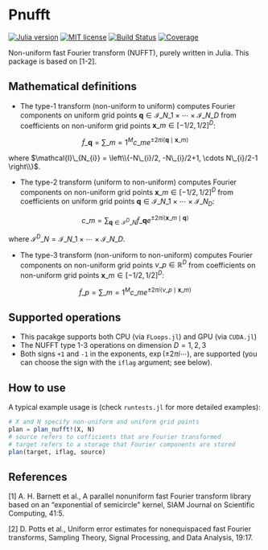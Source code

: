 # Pnufft

[![Julia version](https://img.shields.io/badge/Julia-1.8-informational?logo=julia&logoColor=white&style=flat)](https://julialang.org/)
[![MIT license](https://img.shields.io/badge/License-MIT-blue.svg)](https://github.com/subinbg/Pnufft.jl/blob/main/LICENSE)
[![Build Status](https://github.com/subinbg/Pnufft.jl/actions/workflows/CI.yml/badge.svg?branch=main)](https://github.com/subinbg/Pnufft.jl/actions/workflows/CI.yml?query=branch%3Amain)
[![Coverage](https://codecov.io/gh/subinbg/Pnufft.jl/branch/main/graph/badge.svg)](https://codecov.io/gh/subinbg/Pnufft.jl)

Non-uniform fast Fourier transform (NUFFT), purely written in Julia. This package is based on [1-2].

## Mathematical definitions

- The type-1 transform (non-uniform to uniform) computes Fourier components on uniform grid points $\mathbf{q} \in \mathcal{I}\_{N\_{1}} \times \cdots \times \mathcal{I}\_{N\_{D}}$ from coefficients on non-uniform grid points $\mathbf{x}\_{m} \in [-1/2,1/2]^{D}$:

$$ \tilde{f}\_{\mathbf{q}} = \sum\_{m=1}^{M} c\_{m} e^{\pm 2\pi i \left\langle \mathbf{q} \mid \mathbf{x}\_m \right\rangle } $$

where $\mathcal{I}\_{N_{i}} = \left\\{-N\_{i}/2, -N\_{i}/2+1, \cdots N\_{i}/2-1 \right\\}$.

- The type-2 transform (uniform to non-uniform) computes Fourier components on non-uniform grid points $\mathbf{x}\_{m} \in [-1/2,1/2]^{D}$ from coefficients on uniform grid points $\mathbf{q} \in \mathcal{I}\_{N\_{1}} \times \cdots \times \mathcal{I}\_{N_{D}}$:

$$ c\_{m} = \sum_{\mathbf{q} \in \mathcal{I}^{D}\_{N}} \tilde{f}\_{\mathbf{q}} e^{\pm 2\pi i \left\langle \mathbf{x}\_{m} \mid \mathbf{q} \right\rangle} $$

where $\mathcal{I}^{D}\_{N} = \mathcal{I}\_{N\_{1}} \times \cdots \times \mathcal{I}\_{N\_{D}}$.

- The type-3 transform (non-uniform to non-uniform) computes Fourier components on non-uniform grid points $\nu\_{p}\in\mathbb{R}^{D}$ from coefficients on non-uniform grid points $\mathbf{x}\_{m} \in [-1/2,1/2]^{D}$:

$$ \tilde{f}\_{p} = \sum\_{m=1}^{M} c\_{m} e^{\pm 2\pi i \left\langle \nu\_{p} \mid \mathbf{x}\_{m} \right\rangle} $$

## Supported operations

- This pacakge supports both CPU (via `FLoops.jl`) and GPU (via `CUDA.jl`)
- The NUFFT type 1-3 operations on dimension $D=1,2,3$
- Both signs `+1` and `-1` in the exponents, $\exp \left( \pm 2\pi i \cdots \right)$, are supported (you can choose the sign with the `iflag` argument; see below).

## How to use

A typical example usage is (check `runtests.jl` for more detailed examples):

```julia
# X and N specify non-uniform and uniform grid points
plan = plan_nufft!(X, N) 
# source refers to cofficients that are Fourier transformed
# target refers to a storage that Fourier components are stored
plan(target, iflag, source)
```

## References

[1] A. H. Barnett et al., A parallel nonuniform fast Fourier transform library based on an “exponential of semicircle" kernel, SIAM Journal on Scientific Computing, 41:5.

[2] D. Potts et al., Uniform error estimates for nonequispaced fast Fourier transforms, Sampling Theory, Signal Processing, and Data Analysis, 19:17.
